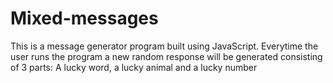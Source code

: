 # Mixed-messages
This is a message generator program built using JavaScript.  Everytime the user runs the program a new random response will be generated consisting of 3 parts: A lucky word, a lucky animal and a lucky number
